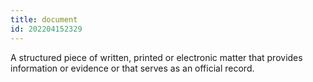 ```yaml
---
title: document
id: 202204152329
---
```


A structured piece of written, printed or electronic matter that provides information or evidence or that serves as an official record.
